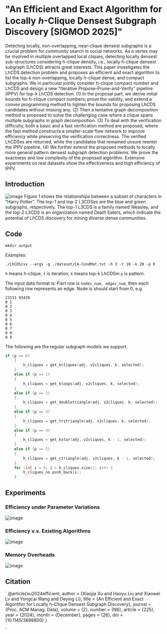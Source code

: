 # "An Efficient and Exact Algorithm for Locally ℎ-Clique Densest Subgraph Discovery [SIGMOD 2025]"
Detecting locally, non-overlapping, near-clique densest subgraphs is a crucial problem for community search in social networks. As a vertex may be involved in multiple overlapped local cliques, detecting locally densest sub-structures considering h-clique density, i.e., locally h-clique densest subgraph (LhCDS) attracts great interests. This paper investigates the LhCDS detection problem and proposes an efficient and exact algorithm to list the top-k non-overlapping, locally h-clique dense, and compact subgraphs. We in particular jointly consider h-clique compact number and LhCDS and design a new "Iterative Propose-Prune-and-Verify" pipeline (IPPV) for top-k LhCDS detection. (1) In the proposal part, we derive initial bounds for h-clique compact numbers; prove the validity, and extend a convex programming method to tighten the bounds for proposing LhCDS candidates without missing any. (2) Then a tentative graph decomposition method is proposed to solve the challenging case where a clique spans multiple subgraphs in graph decomposition. (3) To deal with the verification difficulty, both a basic and a fast verification method are proposed, where the fast method constructs a smaller-scale flow network to improve efficiency while preserving the verification correctness. The verified LhCDSes are returned, while the candidates that remained unsure reenter the IPPV pipeline. (4) We further extend the proposed methods to locally more general pattern densest subgraph detection problems. We prove the exactness and low complexity of the proposed algorithm. Extensive experiments on real datasets show the effectiveness and high efficiency of IPPV.
## Introduction
![image](https://github.com/user-attachments/assets/84075e89-39bb-4122-9172-feacd6308a82)
Figure 1 shows the relationships between a subset of characters in “Harry Potter”. The top-1 and top-2 L3CDSes are the blue and green subgraphs, respectively. The top-1 L3CDS is a family named Weasley, and the top-2 L3CDS is an organization named Death Eaters, which indicate the potential of LℎCDS discovery for mining diverse dense communities.
## Code
`mkdir output` 

 Examples:  

`./LhCDScvx --args -g ./dataset/CA-CondMat.txt -h 3 -t 10 -k 20 -p 0` 

`h` means h-clique, `t` is iteration, `k` means top-k LhCDSm `p` is pattern.

The input data format is: Fisrt row is `nodes_num, edges_num`, then each following row represents an edge. Node is should start from 0, e.g.
```csv
23133 93439
0 1
0 2
0 3
0 4
0 5
0 6
0 7
0 8
0 9
```

The following are the regular subgraph models we support.

``` cpp
if (p == 0)
    {
        h_cliques = get_kcliques(adj, v2cliques, k, selected);
    }
    else if (p == 1)
    {
        h_cliques = get_kloops(adj, v2cliques, k, selected);
    }
    else if (p == 2)
    {
        h_cliques = get_doubletriangle(adj, v2cliques, k, selected);
    }
    else if (p == 3)
    {
        h_cliques = get_tritriangle(adj, v2cliques, k, selected);
    }
    else if (p == 4)
    {
        h_cliques = get_kstar(adj, v2cliques, k - 1, selected);
    }
    else if (p == 5)
    {
        h_cliques = get_ctriangle(adj, v2cliques, k - 1, selected);
    }
    for (int i = 0; i < h_cliques.size(); i++) {
        h_cliques_no.push_back(i);
    }
```
## Experiments
### Efficiency under Parameter Variations
![image](https://github.com/user-attachments/assets/bd66566b-08e4-4b8e-aa09-3c8021076222)
### Efficiency v.s. Existing Algorithms
![image](https://github.com/user-attachments/assets/953d3a2e-921c-4539-91be-eb52b396dcc6)
### Memory Overheads
![image](https://github.com/user-attachments/assets/ca39b3cf-f031-4e0f-962f-4232653fc9b2)



## Citation

`
@article{xu2024efficient,
  author = {Xiaojia Xu and Haoyu Liu and Xiaowei Lv and Yongcai Wang and Deying Li},
  title = {An Efficient and Exact Algorithm for Locally h-Clique Densest Subgraph Discovery},
  journal = {Proc. ACM Manag. Data},
  volume = {2},
  number = {N6},
  article = {225},
  year = {2024},
  month = {December},
  pages = {26},
  doi = {10.1145/3698800}
}

`
